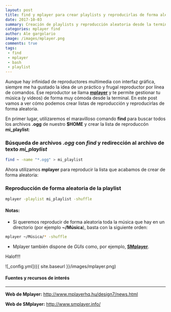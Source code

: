 ```yaml
---
layout: post
title: find y mplayer para crear playlists y reproducirlas de forma aleatoria 
date: 2017-10-03
summary: Creación de playlists y reproducción aleatoria desde la terminal
categories: mplayer find
author: Ale gargolario
image: /images/mplayer.png
comments: true
tags:
 - find
 - mplayer
 - bash
 - playlist
---
```

Aunque hay infinidad de reproductores multimedia con interfaz gráfica, siempre me ha gustado la idea de un práctico y frugal reproductor por línea de comandos. Ese reproductor se llama [**mplayer**](http://www.mplayerhq.hu/design7/news.html) y te permite gestionar tu música (y vídeos) de forma muy cómoda desde la terminal. En este post vamos a ver cómo podemos crear listas de reproducción y reproducirlas de forma aleatoria.

En primer lugar, utilizaremos el maravilloso comando **find** para buscar todos los archivos **.ogg** de nuestro **$HOME** y crear la lista de reproduccón **mi_playlist**:

### Búsqueda de archivos *.ogg* con *find* y redirección al archivo de texto *mi_playlist*
``` bash
find ~ -name "*.ogg" > mi_playlist
```
Ahora utilizamos **mplayer** para reproducir la lista que acabamos de crear de forma aleatoria:

### Reproducción de forma aleatoria de la playlist
``` bash
mplayer -playlist mi_playlist -shuffle
```
#### Notas:
+ Si queremos reproducir de forma aleatoria toda la música que hay en un directorio (por ejemplo **~/Música**), basta con la siguiente orden:
```bash
mplayer ~/Música/* -shuffle
```
+ Mplayer también dispone de *GUIs* como, por ejemplo, [**SMplayer**](http://www.smplayer.info/).

Halof!!!

![_config.yml]({{ site.baseurl }}/images/mplayer.png)

#### Fuentes y recursos de interés
*** 

**Web de Mplayer:** <http://www.mplayerhq.hu/design7/news.html>

**Web de SMplayer:** <http://www.smplayer.info/>
